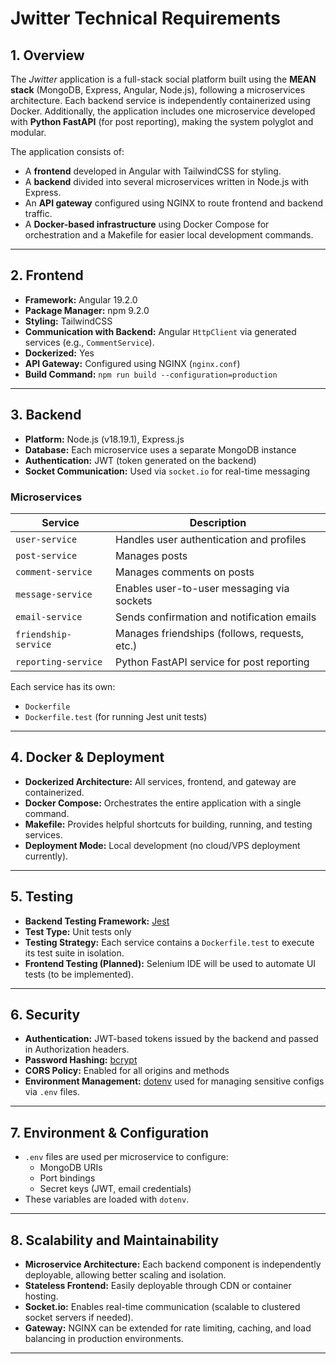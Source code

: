 # Jwitter Technical Requirements

## 1. Overview

The *Jwitter* application is a full-stack social platform built using the **MEAN stack** (MongoDB, Express, Angular, Node.js), following a microservices architecture. Each backend service is independently containerized using Docker. Additionally, the application includes one microservice developed with **Python FastAPI** (for post reporting), making the system polyglot and modular.

The application consists of:

- A **frontend** developed in Angular with TailwindCSS for styling.
- A **backend** divided into several microservices written in Node.js with Express.
- An **API gateway** configured using NGINX to route frontend and backend traffic.
- A **Docker-based infrastructure** using Docker Compose for orchestration and a Makefile for easier local development commands.

---

## 2. Frontend

- **Framework:** Angular 19.2.0
- **Package Manager:** npm 9.2.0
- **Styling:** TailwindCSS
- **Communication with Backend:** Angular `HttpClient` via generated services (e.g., `CommentService`).
- **Dockerized:** Yes
- **API Gateway:** Configured using NGINX (`nginx.conf`)
- **Build Command:** `npm run build --configuration=production`

---

## 3. Backend

- **Platform:** Node.js (v18.19.1), Express.js
- **Database:** Each microservice uses a separate MongoDB instance
- **Authentication:** JWT (token generated on the backend)
- **Socket Communication:** Used via `socket.io` for real-time messaging

### Microservices

| Service         | Description                              |
|------------------|------------------------------------------|
| `user-service`   | Handles user authentication and profiles |
| `post-service`   | Manages posts                            |
| `comment-service`| Manages comments on posts                |
| `message-service`| Enables user-to-user messaging via sockets |
| `email-service`  | Sends confirmation and notification emails |
| `friendship-service` | Manages friendships (follows, requests, etc.) |
| `reporting-service` | Python FastAPI service for post reporting |

Each service has its own:
- `Dockerfile`
- `Dockerfile.test` (for running Jest unit tests)

---

## 4. Docker & Deployment

- **Dockerized Architecture:** All services, frontend, and gateway are containerized.
- **Docker Compose:** Orchestrates the entire application with a single command.
- **Makefile:** Provides helpful shortcuts for building, running, and testing services.
- **Deployment Mode:** Local development (no cloud/VPS deployment currently).

---

## 5. Testing

- **Backend Testing Framework:** [Jest](https://jestjs.io/)
- **Test Type:** Unit tests only
- **Testing Strategy:** Each service contains a `Dockerfile.test` to execute its test suite in isolation.
- **Frontend Testing (Planned):** Selenium IDE will be used to automate UI tests (to be implemented).

---

## 6. Security

- **Authentication:** JWT-based tokens issued by the backend and passed in Authorization headers.
- **Password Hashing:** [bcrypt](https://www.npmjs.com/package/bcrypt)
- **CORS Policy:** Enabled for all origins and methods
- **Environment Management:** [dotenv](https://www.npmjs.com/package/dotenv) used for managing sensitive configs via `.env` files.

---

## 7. Environment & Configuration

- `.env` files are used per microservice to configure:
  - MongoDB URIs
  - Port bindings
  - Secret keys (JWT, email credentials)
- These variables are loaded with `dotenv`.

---

## 8. Scalability and Maintainability

- **Microservice Architecture:** Each backend component is independently deployable, allowing better scaling and isolation.
- **Stateless Frontend:** Easily deployable through CDN or container hosting.
- **Socket.io:** Enables real-time communication (scalable to clustered socket servers if needed).
- **Gateway:** NGINX can be extended for rate limiting, caching, and load balancing in production environments.

---
